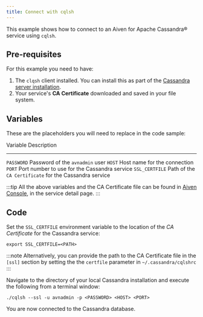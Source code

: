 ```yaml
---
title: Connect with cqlsh
---
```


This example shows how to connect to an Aiven for Apache Cassandra®
service using `cqlsh`.

## Pre-requisites

For this example you need to have:

1.  The `clqsh` client installed. You can install this as part of the
    [Cassandra server
    installation](https://cassandra.apache.org/doc/latest/cassandra/getting_started/installing.html).
2.  Your service\'s **CA Certificate** downloaded and saved in your file
    system.

## Variables

These are the placeholders you will need to replace in the code sample:

  Variable         Description
  ---------------- --------------------------------------------------------------------
  `PASSWORD`       Password of the `avnadmin` user
  `HOST`           Host name for the connection
  `PORT`           Port number to use for the Cassandra service
  `SSL_CERTFILE`   Path of the `CA Certificate` for the Cassandra service

:::tip
All the above variables and the CA Certificate file can be found in
[Aiven Console](https://console.aiven.io/), in the service detail page.
:::

## Code

Set the `SSL_CERTFILE` environment variable to the location of the *CA
Certificate* for the Cassandra service:

``` 
export SSL_CERTFILE=<PATH>
```

:::note
Alternatively, you can provide the path to the CA Certificate file in
the `[ssl]` section by setting the the `certfile` parameter in
`~/.cassandra/cqlshrc`
:::

Navigate to the directory of your local Cassandra installation and
execute the following from a terminal window:

``` 
./cqlsh --ssl -u avnadmin -p <PASSWORD> <HOST> <PORT> 
```

You are now connected to the Cassandra database.
